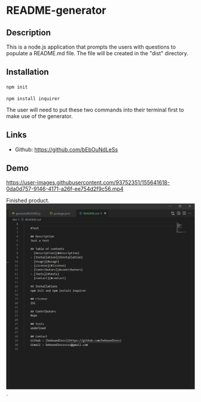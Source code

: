 # README-generator

## Description
This is a node.js application that prompts the users with questions to populate a README.md file. The file will be created in the "dist" directory. 

## Installation

`npm init`

`npm install inquirer`

The user will need to put these two commands into their terminal first to make use of the generator.

## Links
* Github: https://github.com/bEbOuNdLeSs

## Demo

https://user-images.githubusercontent.com/93752351/155641618-0da0d757-9146-4171-a26f-ee754d2f9c56.mp4

Finished product.
![Demo3](/demo/demo3.png).







